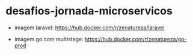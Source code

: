 # desafios-jornada-microservicos

* imagem laravel: https://hub.docker.com/r/zenatureza/laravel

* imagem go com multistage: https://hub.docker.com/r/zenatureza/go-prod
